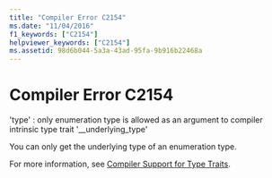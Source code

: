 ```yaml
---
title: "Compiler Error C2154"
ms.date: "11/04/2016"
f1_keywords: ["C2154"]
helpviewer_keywords: ["C2154"]
ms.assetid: 98d6b044-5a3a-43ad-95fa-9b916b22468a
---
```

# Compiler Error C2154

'type' : only enumeration type is allowed as an argument to compiler intrinsic type trait '__underlying_type'

You can only get the underlying type of an enumeration type.

For more information, see [Compiler Support for Type Traits](../../extensions/compiler-support-for-type-traits-cpp-component-extensions.md).
